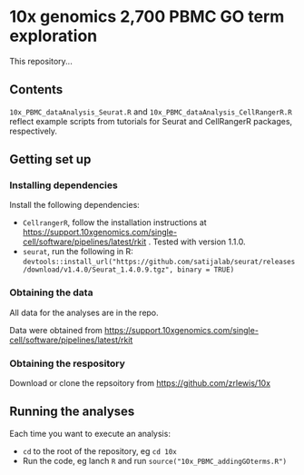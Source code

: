 # 10x genomics 2,700 PBMC GO term exploration

This repository...

## Contents

`10x_PBMC_dataAnalysis_Seurat.R` and `10x_PBMC_dataAnalysis_CellRangerR.R` reflect example scripts from tutorials for Seurat and CellRangerR packages, respectively. 

## Getting set up

### Installing dependencies

Install the following dependencies:

- `CellrangerR`, follow the installation instructions at https://support.10xgenomics.com/single-cell/software/pipelines/latest/rkit . Tested with version 1.1.0.
- `seurat`, run the following in R: `devtools::install_url("https://github.com/satijalab/seurat/releases/download/v1.4.0/Seurat_1.4.0.9.tgz", binary = TRUE)`

### Obtaining the data

All data for the analyses are in the repo.

Data were obtained from https://support.10xgenomics.com/single-cell/software/pipelines/latest/rkit

### Obtaining the respository

Download or clone the repsoitory from https://github.com/zrlewis/10x


## Running the analyses


Each time you want to execute an analysis:

- `cd` to the root of the repository, eg `cd 10x`
- Run the code, eg lanch `R` and run 
  `source("10x_PBMC_addingGOterms.R")`

